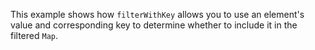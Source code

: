 This example shows how `filterWithKey` allows you to use an element's value and corresponding key to determine whether to include it in the filtered `Map`.
